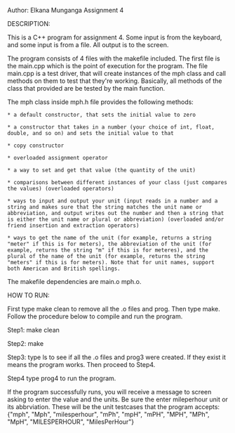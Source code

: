 Author: Elkana Munganga
Assignment 4

DESCRIPTION:

This is a C++ program for assignment 4. Some input is from the keyboard, 
and some input is from a file. All output is to the screen. 

The program consists of 4 files with the makefile included. The 
first file is the main.cpp which is the point of execution for 
the program. The file main.cpp is a test driver, that will create instances of the mph class and call methods on them to test that they're working. Basically, all methods of the class that provided are be tested by the main function.

The mph class inside mph.h file provides the following methods:
    
    * a default constructor, that sets the initial value to zero
    
    * a constructor that takes in a number (your choice of int, float, double, and so on) and sets the initial value to that
    
    * copy constructor
    
    * overloaded assignment operator
    
    * a way to set and get that value (the quantity of the unit)
    
    * comparisons between different instances of your class (just compares the values) (overloaded operators)
    
    * ways to input and output your unit (input reads in a number and a string and makes sure that the string matches the unit name or abbreviation, and output writes out the number and then a string that is either the unit name or plural or abbreviation) (overloaded and/or friend insertion and extraction operators)
    
    * ways to get the name of the unit (for example, returns a string "meter" if this is for meters), the abbreviation of the unit (for example, returns the string "m" if this is for meteres), and the plural of the name of the unit (for example, returns the string "meters" if this is for meters). Note that for unit names, support both American and British spellings.


The makefile dependencies are main.o mph.o.

HOW TO RUN:

First type make clean to remove all the .o files and prog. Then
type make. Follow the procedure below to compile and run the 
program.

Step1:
make clean

Step2:
make

Step3:
type ls to see if all the .o files and prog3 were created. If 
they exist it means the program works. Then proceed to Step4.

Step4
type prog4 to run the program.


If the program successfully runs, you will receive a message to screen 
asking to enter the value and the units. Be sure the enter mileperhour
unit or its abbrviation. These will be the unit testcases that the program
accepts: {"mph", "Mph", "milesperhour", "mPh", "mpH", "mPH", "MPH", "MPh", "MpH", "MILESPERHOUR", "MilesPerHour"}
